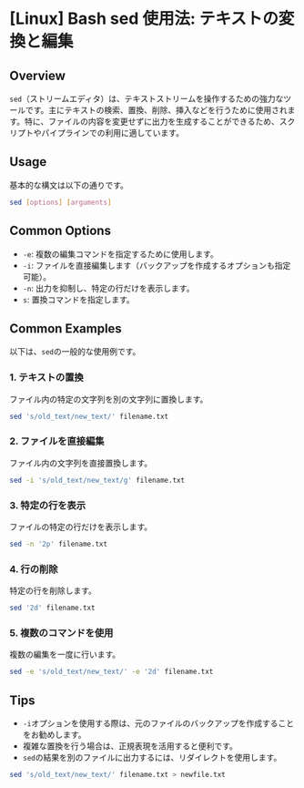 # [Linux] Bash sed 使用法: テキストの変換と編集

## Overview
`sed`（ストリームエディタ）は、テキストストリームを操作するための強力なツールです。主にテキストの検索、置換、削除、挿入などを行うために使用されます。特に、ファイルの内容を変更せずに出力を生成することができるため、スクリプトやパイプラインでの利用に適しています。

## Usage
基本的な構文は以下の通りです。

```bash
sed [options] [arguments]
```

## Common Options
- `-e`: 複数の編集コマンドを指定するために使用します。
- `-i`: ファイルを直接編集します（バックアップを作成するオプションも指定可能）。
- `-n`: 出力を抑制し、特定の行だけを表示します。
- `s`: 置換コマンドを指定します。

## Common Examples
以下は、`sed`の一般的な使用例です。

### 1. テキストの置換
ファイル内の特定の文字列を別の文字列に置換します。

```bash
sed 's/old_text/new_text/' filename.txt
```

### 2. ファイルを直接編集
ファイル内の文字列を直接置換します。

```bash
sed -i 's/old_text/new_text/g' filename.txt
```

### 3. 特定の行を表示
ファイルの特定の行だけを表示します。

```bash
sed -n '2p' filename.txt
```

### 4. 行の削除
特定の行を削除します。

```bash
sed '2d' filename.txt
```

### 5. 複数のコマンドを使用
複数の編集を一度に行います。

```bash
sed -e 's/old_text/new_text/' -e '2d' filename.txt
```

## Tips
- `-i`オプションを使用する際は、元のファイルのバックアップを作成することをお勧めします。
- 複雑な置換を行う場合は、正規表現を活用すると便利です。
- `sed`の結果を別のファイルに出力するには、リダイレクトを使用します。

```bash
sed 's/old_text/new_text/' filename.txt > newfile.txt
```